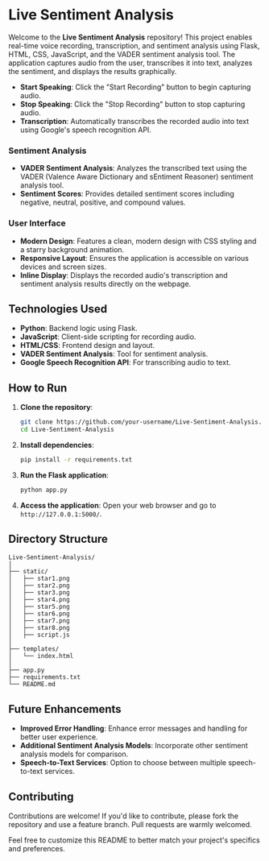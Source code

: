 # Live Sentiment Analysis

Welcome to the **Live Sentiment Analysis** repository! This project enables real-time voice recording, transcription, and sentiment analysis using Flask, HTML, CSS, JavaScript, and the VADER sentiment analysis tool. The application captures audio from the user, transcribes it into text, analyzes the sentiment, and displays the results graphically.

- **Start Speaking**: Click the "Start Recording" button to begin capturing audio.
- **Stop Speaking**: Click the "Stop Recording" button to stop capturing audio.
- **Transcription**: Automatically transcribes the recorded audio into text using Google's speech recognition API.

### Sentiment Analysis

- **VADER Sentiment Analysis**: Analyzes the transcribed text using the VADER (Valence Aware Dictionary and sEntiment Reasoner) sentiment analysis tool.
- **Sentiment Scores**: Provides detailed sentiment scores including negative, neutral, positive, and compound values.

### User Interface

- **Modern Design**: Features a clean, modern design with CSS styling and a starry background animation.
- **Responsive Layout**: Ensures the application is accessible on various devices and screen sizes.
- **Inline Display**: Displays the recorded audio's transcription and sentiment analysis results directly on the webpage.

## Technologies Used

- **Python**: Backend logic using Flask.
- **JavaScript**: Client-side scripting for recording audio.
- **HTML/CSS**: Frontend design and layout.
- **VADER Sentiment Analysis**: Tool for sentiment analysis.
- **Google Speech Recognition API**: For transcribing audio to text.

## How to Run

1. **Clone the repository**:
    ```bash
    git clone https://github.com/your-username/Live-Sentiment-Analysis.git
    cd Live-Sentiment-Analysis
    ```

2. **Install dependencies**:
    ```bash
    pip install -r requirements.txt
    ```

3. **Run the Flask application**:
    ```bash
    python app.py
    ```

4. **Access the application**:
    Open your web browser and go to `http://127.0.0.1:5000/`.

## Directory Structure

```plaintext
Live-Sentiment-Analysis/
│
├── static/
│   ├── star1.png
│   ├── star2.png
│   ├── star3.png
│   ├── star4.png
│   ├── star5.png
│   ├── star6.png
│   ├── star7.png
│   ├── star8.png
│   ├── script.js
│
├── templates/
│   └── index.html
│
├── app.py
├── requirements.txt
└── README.md
```

## Future Enhancements

- **Improved Error Handling**: Enhance error messages and handling for better user experience.
- **Additional Sentiment Analysis Models**: Incorporate other sentiment analysis models for comparison.
- **Speech-to-Text Services**: Option to choose between multiple speech-to-text services.

## Contributing

Contributions are welcome! If you'd like to contribute, please fork the repository and use a feature branch. Pull requests are warmly welcomed.

Feel free to customize this README to better match your project's specifics and preferences.